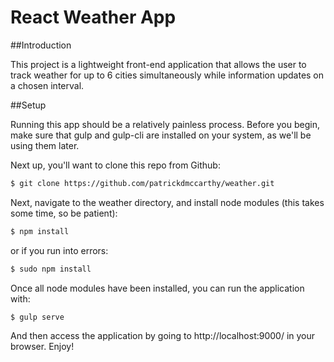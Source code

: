 # React Weather App

##Introduction

This project is a lightweight front-end application that allows the user to track weather for up to 6 cities simultaneously while information updates on a chosen interval.

##Setup

Running this app should be a relatively painless process.
Before you begin, make sure that gulp and gulp-cli are installed on your system, as we'll be using them later.

Next up, you'll want to clone this repo from Github:

```Bash
$ git clone https://github.com/patrickdmccarthy/weather.git
```

Next, navigate to the weather directory, and install node modules (this takes some time, so be patient):

```Bash
$ npm install
```
or if you run into errors:
```Bash
$ sudo npm install
```

Once all node modules have been installed, you can run the application with:

```Bash
$ gulp serve
```

And then access the application by going to http://localhost:9000/ in your browser.  Enjoy!
